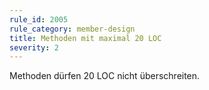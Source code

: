 ```yaml
---
rule_id: 2005
rule_category: member-design
title: Methoden mit maximal 20 LOC
severity: 2
---
```

Methoden dürfen 20 LOC nicht überschreiten.

